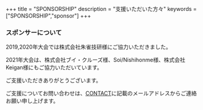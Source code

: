+++
title = "SPONSORSHIP"
description = "支援いただいた方々"
keywords = ["SPONSORSHIP","sponsor"]
+++

### スポンサーについて

2019,2020年大会では株式会社朱雀技研様にご協力いただきました。

2021年大会は、株式会社ブイ・クルーズ様、Soi/Nishihonme様、株式会社Keigan様にもご協力いただいています。

ご支援いただきありがとうございます。

ご支援についてお問い合わせは、[CONTACT](/contact/)に記載のメールアドレスからご連絡お願い申し上げます。
